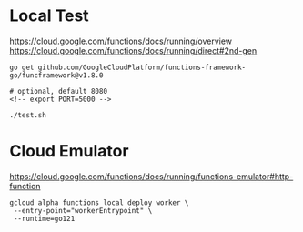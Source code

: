 # Local Test

https://cloud.google.com/functions/docs/running/overview
https://cloud.google.com/functions/docs/running/direct#2nd-gen

```
go get github.com/GoogleCloudPlatform/functions-framework-go/funcframework@v1.8.0

# optional, default 8080
<!-- export PORT=5000 -->

./test.sh

```

# Cloud Emulator

https://cloud.google.com/functions/docs/running/functions-emulator#http-function

```
gcloud alpha functions local deploy worker \
 --entry-point="workerEntrypoint" \
 --runtime=go121
```
